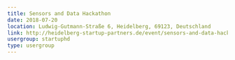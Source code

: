 ```yaml
---
title: Sensors and Data Hackathon
date: 2018-07-20
location: Ludwig-Gutmann-Straße 6, Heidelberg, 69123, Deutschland
link: http://heidelberg-startup-partners.de/event/sensors-and-data-hackathon/
usergroup: startuphd
type: usergroup
---
```

